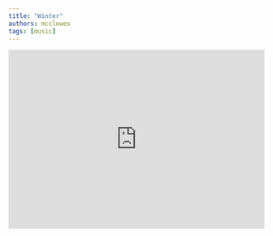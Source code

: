 ```yaml
---
title: "Winter"
authors: mcclowes
tags: [music]
---
```


<iframe style={{borderRadius: '12px'}} src="https://open.spotify.com/embed/track/3fr8tXoNumJRvvs4Op50jv?utm_source=generator" width="100%" height="352" frameBorder="0" allowfullscreen="" allow="autoplay; clipboard-write; encrypted-media; fullscreen; picture-in-picture" loading="lazy"></iframe>

<!--truncate-->